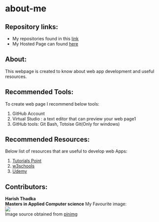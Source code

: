# about-me
## Repository links:
* My repositories found in this [link](https://github.com/harish24680?tab=repositories)
* My Hosted Page can found [here](https://harish24680.github.io/YouTube10/)
## About:
This webpage is created to know about web app development and useful resources.
## Recommended Tools:
To create web page I recommend below tools:  
1. GitHub Account
1. Virtual Studio : a text editor that can preview your web page1
1. GitHub tools: Git Bash, Totoise Git(Only for windows)  
## Recommended Resources:
Below list of resources that are useful to develop web Apps:  
1. [Tutorials Point](https://www.tutorialspoint.com/internet_technologies/websites_development.htm)
1. [w3schools](https://www.w3schools.com/whatis/)
1. [Udemy](https://www.udemy.com/course/python-and-django-full-stack-web-developer-bootcamp/)
## Contributors:
**Harish Thadka  
Masters in Applied Computer science**
My Favourite image:  
![](https://i.pinimg.com/originals/0e/27/b0/0e27b0a7ec42b33f13b4e6eb66b75da1.jpg)  
Image source obtained from [pinimg](https://i.pinimg.com/originals/0e/27/b0/0e27b0a7ec42b33f13b4e6eb66b75da1.jpg)

